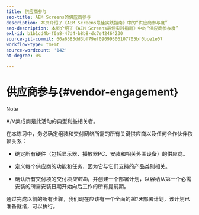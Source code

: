 ```yaml
---
title: 供应商参与
seo-title: AEM Screens的供应商参与
description: 本页介绍了《AEM Screens最佳实践指南》中的“供应商参与度”
seo-description: 本页介绍了《AEM Screens最佳实践指南》中的“供应商参与度”
exl-id: b1b1cd4b-f0a8-47d4-b8b8-dc7e42464230
source-git-commit: 60a6583dd3bf79ef09099506107705bf0bce1e07
workflow-type: tm+mt
source-wordcount: '142'
ht-degree: 0%

---
```


# 供应商参与{#vendor-engagement}

>[!NOTE]
>A/V集成商是此活动的典型利益相关者。

在本练习中，务必确定组装和交付网络所需的所有关键供应商以及任何合作伙伴依赖关系：

* 确定所有硬件（包括显示器、播放器PC、安装和相关外围设备）的供应商。

* 定义每个供应商的功能和任务，因为它与它们支持的产品类别相关。

* 确认所有交付项的交付项&#x200B;*提前期*，并创建一个部署计划，以容纳从第一个必需安装的所需安装日期开始向后工作的所有提前期。

通过完成以前的所有步骤，我们现在应该有一个全面的&#x200B;*第1天*&#x200B;部署计划，该计划已准备就绪，可以执行。
